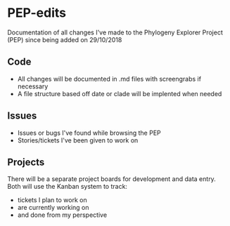 # PEP-edits
Documentation of all changes I've made to the Phylogeny Explorer Project (PEP) since being added on 29/10/2018

## Code
- All changes will be documented in .md files with screengrabs if necessary
- A file structure based off date or clade will be implented when needed

## Issues
- Issues or bugs I've found while browsing the PEP
- Stories/tickets I've been given to work on

## Projects
There will be a separate project boards for development and data entry. Both will use the Kanban system to track:
- tickets I plan to work on
- are currently working on
- and done from my perspective
